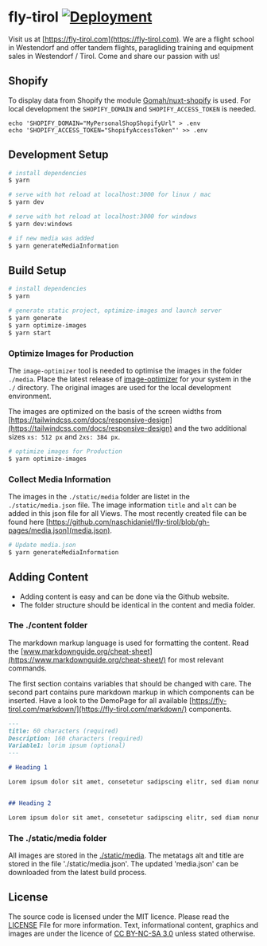 # fly-tirol [![Deployment](https://github.com/naschidaniel/fly-tirol/actions/workflows/deploy-to-server.yml/badge.svg)](https://github.com/naschidaniel/fly-tirol/actions/workflows/deploy-to-server.yml)

Visit us at [https://fly-tirol.com](https://fly-tirol.com).
We are a flight school in Westendorf and offer tandem flights, paragliding training and equipment sales in Westendorf / Tirol.
Come and share our passion with us!


## Shopify

To display data from Shopify the module [Gomah/nuxt-shopify](https://github.com/Gomah/nuxt-shopify) is used. For local development the `SHOPIFY_DOMAIN` and `SHOPIFY_ACCESS_TOKEN` is needed.

```
echo 'SHOPIFY_DOMAIN="MyPersonalShopShopifyUrl" > .env
echo 'SHOPIFY_ACCESS_TOKEN="ShopifyAccessToken"' >> .env
```


## Development Setup

```bash
# install dependencies
$ yarn

# serve with hot reload at localhost:3000 for linux / mac
$ yarn dev

# serve with hot reload at localhost:3000 for windows
$ yarn dev:windows

# if new media was added
$ yarn generateMediaInformation
```

## Build Setup

```bash
# install dependencies
$ yarn

# generate static project, optimize-images and launch server
$ yarn generate
$ yarn optimize-images
$ yarn start
```

### Optimize Images for Production

The `image-optimizer` tool is needed to optimise the images in the folder `./media`. Place the latest release of [image-optimizer](https://github.com/naschidaniel/image-optimizer) for your system in the `./` directory. 
The original images are used for the local development environment. 

The images are optimized on the basis of the screen widths from [https://tailwindcss.com/docs/responsive-design](https://tailwindcss.com/docs/responsive-design) and the two additional sizes `xs: 512 px` and `2xs: 384 px`.

``` bash
# optimize images for Production
$ yarn optimize-images
```

### Collect Media Information

The images in the `./static/media` folder are listet in the `./static/media.json` file. The image information `title` and `alt` can be added in this json file for all Views. The most recently created file can be found here [https://github.com/naschidaniel/fly-tirol/blob/gh-pages/media.json](media.json).

``` bash
# Update media.json
$ yarn generateMediaInformation
```

## Adding Content

- Adding content is easy and can be done via the Github website.
- The folder structure should be identical in the content and media folder.
### The ./content folder

The markdown markup language is used for formatting the content. Read the [www.markdownguide.org/cheat-sheet](https://www.markdownguide.org/cheat-sheet/) for most relevant commands.

The first section contains variables that should be changed with care. The second part contains pure markdown markup in which components can be inserted. Have a look to the DemoPage for all available [https://fly-tirol.com/markdown/](https://fly-tirol.com/markdown/) components.


```markdown
---
title: 60 characters (required)
Description: 160 characters (required)
Variable1: lorim ipsum (optional)
---

# Heading 1

Lorem ipsum dolor sit amet, consetetur sadipscing elitr, sed diam nonumy eirmod tempor invidunt ut labore et dolore magna aliquyam


## Heading 2

Lorem ipsum dolor sit amet, consetetur sadipscing elitr, sed diam nonumy eirmod tempor invidunt ut labore et dolore magna aliquyam
```


### The ./static/media folder

All images are stored in the [./static/media](./static/media). The metatags alt and title are stored in the file './static/media.json'. The updated 'media.json' can be downloaded from the latest build process.

## License
The source code is licensed under the MIT licence. Please read the [LICENSE](LICENSE.md) File for more information.
Text, informational content, graphics and images are under the licence of [CC BY-NC-SA 3.0](https://creativecommons.org/licenses/by-nc-sa/3.0/) unless stated otherwise.
